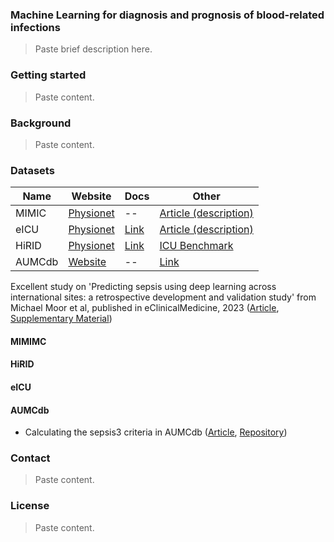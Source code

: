
### Machine Learning for diagnosis and prognosis of blood-related infections

> Paste brief description here.

### Getting started

> Paste content.

### Background

> Paste content.

### Datasets

[url-eicu-article]: https://www.ncbi.nlm.nih.gov/pmc/articles/PMC6132188/
[url-eicu-physionet]: https://physionet.org/content/eicu-crd/2.0/
[url-eicu-documentation]: https://eicu-crd.mit.edu/
[url-mimic-nature]: https://www.nature.com/articles/s41597-022-01899-x/
[url-mimic-physionet]: https://physionet.org/content/mimiciv/2.2/
[url-hirid-arxiv]: https://arxiv.org/abs/2111.08536/
[url-hirid-documentation]: https://hirid.intensivecare.ai/
[url-hirid-physionet]: https://physionet.org/content/hirid/1.1.1/
[url-hirid-github-benchmark]: https://github.com/ratschlab/HIRID-ICU-Benchmark
[url-aumcdb]: https://amsterdammedicaldatascience.nl/#amsterdamumcdb/
[url-aumcdb-documentation]: https://github.com/AmsterdamUMC/AmsterdamUMCdb/wiki
[url-aumcdb-sepsis3-github]: https://github.com/tedinburgh/sepsis3-amsterdamumcdb
[url-aumcdb-sepsis3-article]: https://www.ncbi.nlm.nih.gov/pmc/articles/PMC9650242/

[url-moor2023]: https://pubmed.ncbi.nlm.nih.gov/37588623/
[url-moor2023-sm]: https://ars.els-cdn.com/content/image/1-s2.0-S2589537023003012-mmc1.pdf

[url-moor2023-github]: https://github.com/BorgwardtLab/multicenter-sepsis

| Name | Website | Docs | Other |
| ---    | --- | --- | --- | 
| MIMIC  | [Physionet][url-mimic-physionet] | -- | [Article (description)][url-mimic-nature] |
| eICU   | [Physionet][url-eicu-physionet]  | [Link][url-eicu-documentation] | [Article (description)][url-eicu-article] |
| HiRID  | [Physionet][url-hirid-physionet] | [Link][url-hirid-documentation] | [ICU Benchmark][url-hirid-github-benchmark] |
| AUMCdb | [Website][url-aumcdb] | -- | [Link][url-aumcdb-documentation] |

Excellent study on 'Predicting sepsis using deep learning across international sites: a retrospective development 
and validation study' from Michael Moor et al, published in eClinicalMedicine, 2023 ([Article][url-moor2023], 
[Supplementary Material][url-moor2023-sm])

#### MIMIMC
#### HiRID
#### eICU
#### AUMCdb

- Calculating the sepsis3 criteria in AUMCdb ([Article][url-aumcdb-sepsis3-article], [Repository][url-aumcdb-sepsis3-github])

### Contact

> Paste content.

### License

> Paste content.